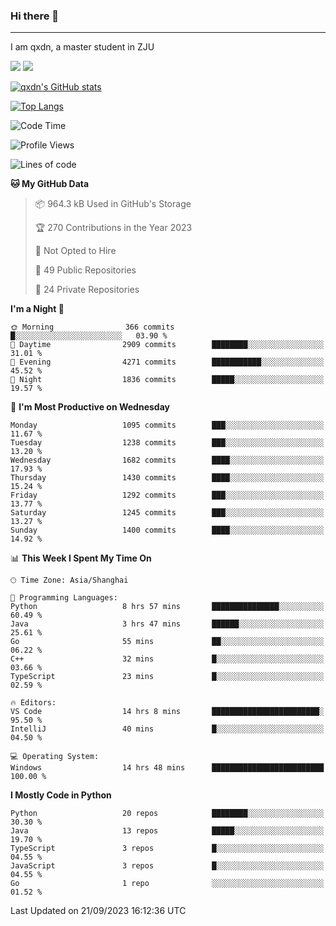 ### Hi there 👋
---

I am qxdn, a master student in ZJU

[![](https://img.shields.io/badge/blog-qxdn-brightgreen?style=for-the-badge&logo=hexo)](https://qianxu.run) [![](https://img.shields.io/badge/bilibili-qxdn-ff69b4?style=for-the-badge&logo=Bilibili)](https://space.bilibili.com/11674667)


[![qxdn's GitHub stats](https://github-readme-stats.vercel.app/api?username=qxdn&count_private=true&show_icons=true)](https://github.com/qxdn)

[![Top Langs](https://github-readme-stats.vercel.app/api/top-langs/?username=qxdn&layout=compact)](https://github.com/qxdn)

<!--START_SECTION:waka-->
![Code Time](http://img.shields.io/badge/Code%20Time-1%2C157%20hrs%201%20min-blue)

![Profile Views](http://img.shields.io/badge/Profile%20Views-21-blue)

![Lines of code](https://img.shields.io/badge/From%20Hello%20World%20I%27ve%20Written-10.8%20million%20lines%20of%20code-blue)

**🐱 My GitHub Data** 

> 📦 964.3 kB Used in GitHub's Storage 
 > 
> 🏆 270 Contributions in the Year 2023
 > 
> 🚫 Not Opted to Hire
 > 
> 📜 49 Public Repositories 
 > 
> 🔑 24 Private Repositories 
 > 
**I'm a Night 🦉** 

```text
🌞 Morning                366 commits         █░░░░░░░░░░░░░░░░░░░░░░░░   03.90 % 
🌆 Daytime                2909 commits        ████████░░░░░░░░░░░░░░░░░   31.01 % 
🌃 Evening                4271 commits        ███████████░░░░░░░░░░░░░░   45.52 % 
🌙 Night                  1836 commits        █████░░░░░░░░░░░░░░░░░░░░   19.57 % 
```
📅 **I'm Most Productive on Wednesday** 

```text
Monday                   1095 commits        ███░░░░░░░░░░░░░░░░░░░░░░   11.67 % 
Tuesday                  1238 commits        ███░░░░░░░░░░░░░░░░░░░░░░   13.20 % 
Wednesday                1682 commits        ████░░░░░░░░░░░░░░░░░░░░░   17.93 % 
Thursday                 1430 commits        ████░░░░░░░░░░░░░░░░░░░░░   15.24 % 
Friday                   1292 commits        ███░░░░░░░░░░░░░░░░░░░░░░   13.77 % 
Saturday                 1245 commits        ███░░░░░░░░░░░░░░░░░░░░░░   13.27 % 
Sunday                   1400 commits        ████░░░░░░░░░░░░░░░░░░░░░   14.92 % 
```


📊 **This Week I Spent My Time On** 

```text
🕑︎ Time Zone: Asia/Shanghai

💬 Programming Languages: 
Python                   8 hrs 57 mins       ███████████████░░░░░░░░░░   60.49 % 
Java                     3 hrs 47 mins       ██████░░░░░░░░░░░░░░░░░░░   25.61 % 
Go                       55 mins             ██░░░░░░░░░░░░░░░░░░░░░░░   06.22 % 
C++                      32 mins             █░░░░░░░░░░░░░░░░░░░░░░░░   03.66 % 
TypeScript               23 mins             █░░░░░░░░░░░░░░░░░░░░░░░░   02.59 % 

🔥 Editors: 
VS Code                  14 hrs 8 mins       ████████████████████████░   95.50 % 
IntelliJ                 40 mins             █░░░░░░░░░░░░░░░░░░░░░░░░   04.50 % 

💻 Operating System: 
Windows                  14 hrs 48 mins      █████████████████████████   100.00 % 
```

**I Mostly Code in Python** 

```text
Python                   20 repos            ████████░░░░░░░░░░░░░░░░░   30.30 % 
Java                     13 repos            █████░░░░░░░░░░░░░░░░░░░░   19.70 % 
TypeScript               3 repos             █░░░░░░░░░░░░░░░░░░░░░░░░   04.55 % 
JavaScript               3 repos             █░░░░░░░░░░░░░░░░░░░░░░░░   04.55 % 
Go                       1 repo              ░░░░░░░░░░░░░░░░░░░░░░░░░   01.52 % 
```




 Last Updated on 21/09/2023 16:12:36 UTC
<!--END_SECTION:waka-->

<!--
**qxdn/qxdn** is a ✨ _special_ ✨ repository because its `README.md` (this file) appears on your GitHub profile.

Here are some ideas to get you started:

- 🔭 I’m currently working on ...
- 🌱 I’m currently learning ...
- 👯 I’m looking to collaborate on ...
- 🤔 I’m looking for help with ...
- 💬 Ask me about ...
- 📫 How to reach me: ...
- 😄 Pronouns: ...
- ⚡ Fun fact: ...
-->
